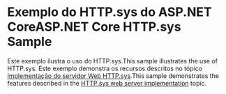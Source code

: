 # <a name="aspnet-core-httpsys-sample"></a><span data-ttu-id="3035f-101">Exemplo do HTTP.sys do ASP.NET Core</span><span class="sxs-lookup"><span data-stu-id="3035f-101">ASP.NET Core HTTP.sys Sample</span></span>

<span data-ttu-id="3035f-102">Este exemplo ilustra o uso do HTTP.sys.</span><span class="sxs-lookup"><span data-stu-id="3035f-102">This sample illustrates the use of HTTP.sys.</span></span> <span data-ttu-id="3035f-103">Este exemplo demonstra os recursos descritos no tópico [Implementação do servidor Web HTTP.sys](https://docs.microsoft.com/aspnet/core/fundamentals/servers/httpsys).</span><span class="sxs-lookup"><span data-stu-id="3035f-103">This sample demonstrates the features described in the [HTTP.sys web server implementation](https://docs.microsoft.com/aspnet/core/fundamentals/servers/httpsys) topic.</span></span>
